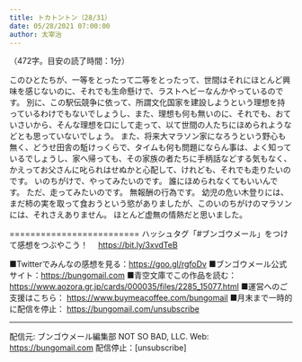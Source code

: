 ```yaml
---
title: トカトントン（28/31）
date: 05/28/2021 07:00:00
author: 太宰治
---
```


（472字。目安の読了時間：1分）

このひとたちが、一等をとったって二等をとったって、世間はそれにほとんど興味を感じないのに、それでも生命懸けで、ラストヘビーなんかやっているのです。
別に、この駅伝競争に依って、所謂文化国家を建設しようという理想を持っているわけでもないでしょうし、また、理想も何も無いのに、それでも、おていさいから、そんな理想を口にして走って、以て世間の人たちにほめられようなどとも思っていないでしょう。
また、将来大マラソン家になろうという野心も無く、どうせ田舎の駈けっくらで、タイムも何も問題にならん事は、よく知っているでしょうし、家へ帰っても、その家族の者たちに手柄話などする気もなく、かえってお父さんに叱られはせぬかと心配して、けれども、それでも走りたいのです。
いのちがけで、やってみたいのです。
誰にほめられなくてもいいんです。
ただ、走ってみたいのです。
無報酬の行為です。
幼児の危い木登りには、まだ柿の実を取って食おうという慾がありましたが、このいのちがけのマラソンには、それさえありません。
ほとんど虚無の情熱だと思いました。

=========================
ハッシュタグ「#ブンゴウメール」をつけて感想をつぶやこう！　
https://bit.ly/3xvdTeB

■Twitterでみんなの感想を見る：https://goo.gl/rgfoDv
■ブンゴウメール公式サイト：https://bungomail.com
■青空文庫でこの作品を読む：https://www.aozora.gr.jp/cards/000035/files/2285_15077.html
■運営へのご支援はこちら： https://www.buymeacoffee.com/bungomail
■月末まで一時的に配信を停止： https://bungomail.com/unsubscribe

-------
配信元: ブンゴウメール編集部
NOT SO BAD, LLC.
Web: https://bungomail.com
配信停止：[unsubscribe]

